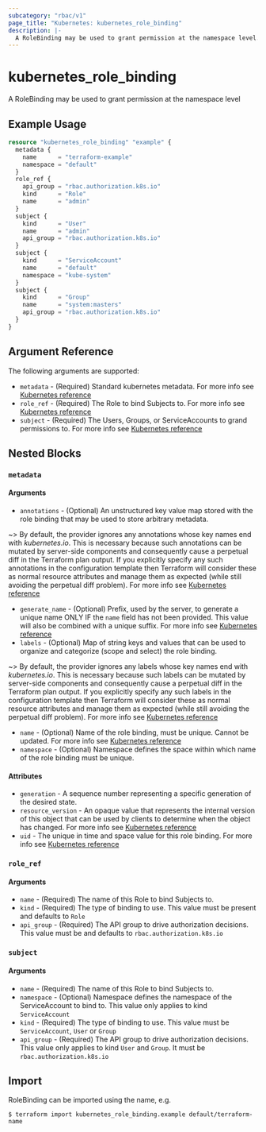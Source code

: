 ```yaml
---
subcategory: "rbac/v1"
page_title: "Kubernetes: kubernetes_role_binding"
description: |-
  A RoleBinding may be used to grant permission at the namespace level.
---
```


# kubernetes_role_binding

A RoleBinding may be used to grant permission at the namespace level

## Example Usage

```terraform
resource "kubernetes_role_binding" "example" {
  metadata {
    name      = "terraform-example"
    namespace = "default"
  }
  role_ref {
    api_group = "rbac.authorization.k8s.io"
    kind      = "Role"
    name      = "admin"
  }
  subject {
    kind      = "User"
    name      = "admin"
    api_group = "rbac.authorization.k8s.io"
  }
  subject {
    kind      = "ServiceAccount"
    name      = "default"
    namespace = "kube-system"
  }
  subject {
    kind      = "Group"
    name      = "system:masters"
    api_group = "rbac.authorization.k8s.io"
  }
}
```

## Argument Reference

The following arguments are supported:

* `metadata` - (Required) Standard kubernetes metadata. For more info see [Kubernetes reference](https://github.com/kubernetes/community/blob/master/contributors/devel/sig-architecture/api-conventions.md#metadata)
* `role_ref` - (Required) The Role to bind Subjects to. For more info see [Kubernetes reference](https://kubernetes.io/docs/reference/access-authn-authz/rbac/#rolebinding-and-clusterrolebinding)
* `subject` - (Required) The Users, Groups, or ServiceAccounts to grand permissions to. For more info see [Kubernetes reference](https://kubernetes.io/docs/reference/access-authn-authz/rbac/#referring-to-subjects)

## Nested Blocks

### `metadata`

#### Arguments

* `annotations` - (Optional) An unstructured key value map stored with the role binding that may be used to store arbitrary metadata.

~> By default, the provider ignores any annotations whose key names end with *kubernetes.io*. This is necessary because such annotations can be mutated by server-side components and consequently cause a perpetual diff in the Terraform plan output. If you explicitly specify any such annotations in the configuration template then Terraform will consider these as normal resource attributes and manage them as expected (while still avoiding the perpetual diff problem). For more info see [Kubernetes reference](https://kubernetes.io/docs/concepts/overview/working-with-objects/annotations/)

* `generate_name` - (Optional) Prefix, used by the server, to generate a unique name ONLY IF the `name` field has not been provided. This value will also be combined with a unique suffix. For more info see [Kubernetes reference](https://github.com/kubernetes/community/blob/master/contributors/devel/sig-architecture/api-conventions.md#idempotency)
* `labels` - (Optional) Map of string keys and values that can be used to organize and categorize (scope and select) the role binding.

~> By default, the provider ignores any labels whose key names end with *kubernetes.io*. This is necessary because such labels can be mutated by server-side components and consequently cause a perpetual diff in the Terraform plan output. If you explicitly specify any such labels in the configuration template then Terraform will consider these as normal resource attributes and manage them as expected (while still avoiding the perpetual diff problem). For more info see [Kubernetes reference](https://kubernetes.io/docs/concepts/overview/working-with-objects/labels/)

* `name` - (Optional) Name of the role binding, must be unique. Cannot be updated. For more info see [Kubernetes reference](https://kubernetes.io/docs/concepts/overview/working-with-objects/names/#names)
* `namespace` - (Optional) Namespace defines the space within which name of the role binding must be unique.

#### Attributes

* `generation` - A sequence number representing a specific generation of the desired state.
* `resource_version` - An opaque value that represents the internal version of this object that can be used by clients to determine when the object has changed. For more info see [Kubernetes reference](https://github.com/kubernetes/community/blob/master/contributors/devel/sig-architecture/api-conventions.md#concurrency-control-and-consistency)
* `uid` - The unique in time and space value for this role binding. For more info see [Kubernetes reference](https://kubernetes.io/docs/concepts/overview/working-with-objects/names/#uids)

### `role_ref`

#### Arguments

* `name` - (Required) The name of this Role to bind Subjects to.
* `kind` - (Required) The type of binding to use. This value must be present and defaults to `Role`
* `api_group` - (Required) The API group to drive authorization decisions. This value must be and defaults to `rbac.authorization.k8s.io`

### `subject`

#### Arguments

* `name` - (Required) The name of this Role to bind Subjects to.
* `namespace` - (Optional) Namespace defines the namespace of the ServiceAccount to bind to. This value only applies to kind `ServiceAccount`
* `kind` - (Required) The type of binding to use. This value must be `ServiceAccount`, `User` or `Group`
* `api_group` - (Required) The API group to drive authorization decisions. This value only applies to kind `User` and `Group`. It must be `rbac.authorization.k8s.io`

## Import

RoleBinding can be imported using the name, e.g.

```
$ terraform import kubernetes_role_binding.example default/terraform-name
```
